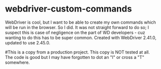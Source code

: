 # webdriver-custom-commands
WebDriver is cool, but I want to be able to create my own commands which will be run in the browser. So I did. It was not straight forward to do so; I suspect this is case of negligence on the part of WD developers - cuz wanting to do this has to be super common. Created with WebDriver 2.41.0, updated to use 2.45.0.

#This is a copy from a production project. This copy is NOT tested at all.
The code is good but I may have forgotten to dot an "I" or cross a "T" somewhere.